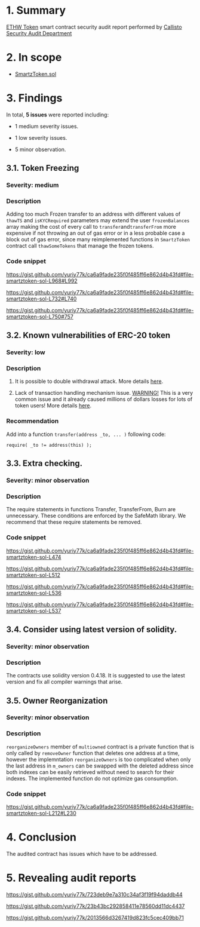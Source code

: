 # 1. Summary

[ETHW Token](https://etherscan.io/address/0xfbd86312f156b0cc976e558b62da068bbafcaf9c#code) smart contract security audit report performed by [Callisto Security Audit Department](https://github.com/EthereumCommonwealth/Auditing)

# 2. In scope

- [SmartzToken.sol](https://gist.github.com/yuriy77k/ca6a9fade235f0f485ff6e862d4b43fd)

# 3. Findings

In total, **5 issues** were reported including:

- 1 medium severity issues.

- 1 low severity issues.

- 5 minor observation.


## 3.1. Token Freezing

### Severity: medium

### Description

Adding too much Frozen transfer to an address with different values of `thawTS` and `isKYCRequired` parameters may extend the user `frozenBalances` array making the cost of every call to `transfer`and`transferFrom` more expensive if not throwing an out of gas error or in a less probable case a block out of gas error, since many reimplemented functions in `SmartzToken` contract call `thawSomeTokens` that manage the frozen tokens.

### Code snippet

https://gist.github.com/yuriy77k/ca6a9fade235f0f485ff6e862d4b43fd#file-smartztoken-sol-L968#L992

https://gist.github.com/yuriy77k/ca6a9fade235f0f485ff6e862d4b43fd#file-smartztoken-sol-L732#L740

https://gist.github.com/yuriy77k/ca6a9fade235f0f485ff6e862d4b43fd#file-smartztoken-sol-L750#757

## 3.2. Known vulnerabilities of ERC-20 token

### Severity: low

### Description

1. It is possible to double withdrawal attack. More details [here](https://docs.google.com/document/d/1YLPtQxZu1UAvO9cZ1O2RPXBbT0mooh4DYKjA_jp-RLM/edit).

2. Lack of transaction handling mechanism issue. [WARNING!](https://gist.github.com/Dexaran/ddb3e89fe64bf2e06ed15fbd5679bd20)  This is a very common issue and it already caused millions of dollars losses for lots of token users! More details [here](https://docs.google.com/document/d/1Feh5sP6oQL1-1NHi-X1dbgT3ch2WdhbXRevDN681Jv4/edit).

### Recommendation

Add into a function `transfer(address _to, ... )` following code:

```solidity
require( _to != address(this) );

```

## 3.3. Extra checking.

### Severity: minor observation

### Description

The require statements in functions Transfer, TransferFrom, Burn are unnecessary. These conditions are enforced by the SafeMath library. We recommend that these require statements be removed.

### Code snippet

https://gist.github.com/yuriy77k/ca6a9fade235f0f485ff6e862d4b43fd#file-smartztoken-sol-L474

https://gist.github.com/yuriy77k/ca6a9fade235f0f485ff6e862d4b43fd#file-smartztoken-sol-L512

https://gist.github.com/yuriy77k/ca6a9fade235f0f485ff6e862d4b43fd#file-smartztoken-sol-L536

https://gist.github.com/yuriy77k/ca6a9fade235f0f485ff6e862d4b43fd#file-smartztoken-sol-L537

## 3.4. Consider using latest version of solidity.

### Severity: minor observation

### Description

The contracts use solidity version 0.4.18. It is suggested to use the latest version and fix all compiler warnings that arise.

## 3.5. Owner Reorganization

### Severity: minor observation

### Description

`reorganizeOwners` member of `multiowned` contract is a private function that is only called by `removeOwner` function that deletes one address at a time, however the implemntation `reorganizeOwners` is too complicated when only the last address in `m_owners` can be swapped with the deleted address since both indexes can be easily retrieved without need to search for their indexes. The implemented function do not optimize gas consumption.

### Code snippet

https://gist.github.com/yuriy77k/ca6a9fade235f0f485ff6e862d4b43fd#file-smartztoken-sol-L212#L230

# 4. Conclusion

The audited contract has issues which have to be addressed.

# 5. Revealing audit reports

https://gist.github.com/yuriy77k/723deb9e7a310c34af3f19f94daddb44

https://gist.github.com/yuriy77k/23b43bc292858411e78560dd11dc4437

https://gist.github.com/yuriy77k/2013566d3267419d823fc5cec409bb71
